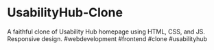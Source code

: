 # UsabilityHub-Clone
A faithful clone of Usability Hub homepage using HTML, CSS, and JS. Responsive design. #webdevelopment #frontend #clone #usabilityhub
